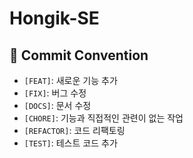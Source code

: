 # Hongik-SE

## 📌 Commit Convention
- `[FEAT]`: 새로운 기능 추가  
- `[FIX]`: 버그 수정  
- `[DOCS]`: 문서 수정  
- `[CHORE]`: 기능과 직접적인 관련이 없는 작업
- `[REFACTOR]`: 코드 리팩토링  
- `[TEST]`: 테스트 코드 추가
